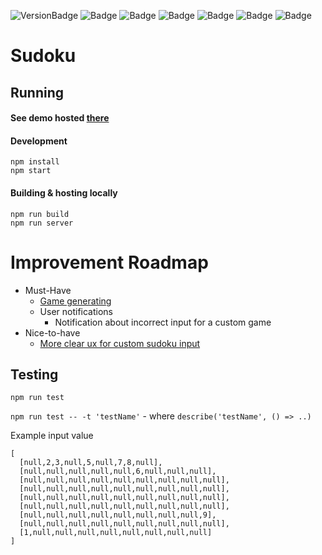 ![VersionBadge](https://img.shields.io/badge/Version-1.0.0-success)
![Badge](https://img.shields.io/badge/React-blue)
![Badge](https://img.shields.io/badge/Typescript-9cf)
![Badge](https://img.shields.io/badge/Scss-9cf)
![Badge](https://img.shields.io/badge/lodash-9cf)
![Badge](https://img.shields.io/badge/MaterialUI-blueviolet)
![Badge](https://img.shields.io/badge/Jest-yellow)

# Sudoku

## Running

#### See demo hosted [there](https://arkadiuszpasek.github.io/sudoku)

#### Development

```
npm install
npm start
```

#### Building & hosting locally

```
npm run build
npm run server
```

# Improvement Roadmap

- Must-Have
  - [Game generating](https://github.com/arkadiuszpasek/sudoku/issues/1)
  - User notifications
    - Notification about incorrect input for a custom game
- Nice-to-have
  - [More clear ux for custom sudoku input](https://github.com/arkadiuszpasek/sudoku/issues/2)

## Testing

`npm run test`

`npm run test -- -t 'testName'` - where `describe('testName', () => ..)`

Example input value

```
[
  [null,2,3,null,5,null,7,8,null],
  [null,null,null,null,null,6,null,null,null],
  [null,null,null,null,null,null,null,null,null],
  [null,null,null,null,null,null,null,null,null],
  [null,null,null,null,null,null,null,null,null],
  [null,null,null,null,null,null,null,null,null],
  [null,null,null,null,null,null,null,null,9],
  [null,null,null,null,null,null,null,null,null],
  [1,null,null,null,null,null,null,null,null]
]
```
